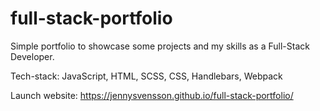 # full-stack-portfolio
Simple portfolio to showcase some projects and my skills as a Full-Stack Developer. 

Tech-stack:
JavaScript, HTML, SCSS, CSS, Handlebars, Webpack

Launch website:
https://jennysvensson.github.io/full-stack-portfolio/
